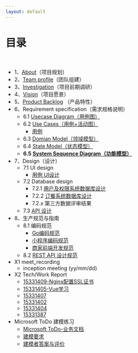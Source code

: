 ```yaml
---
layout: default
---
```


# [](#TOC)目录

&nbsp;&nbsp; 

* 1、[About](./documention/项目策划书.md)（项目规划）
* 2、[Team profile](./documention/团队组建.md)（团队组建）
* 3、[Investigation](./documention/线上自助点餐小程序“快点”业务调研及可行性分析报告.md)（项目前期调研）
* 4、[Vision](./documention/项目策划书.md)（项目愿景）
* 5、[Product Backlog](./documention/产品特性.md) （产品特性）
* 6、Requirement specification（需求规格说明）
    - 6.1 [Usecase Diagram（用例图）](./uml/uml.md#usecasediagram)
    - 6.2 [Use Cases（用例+活动图）](./uml/uml.md#activity)
      - [用例](./uml/uml.md#usecase)
    - 6.3 [Domian Model（领域模型）](./uml/uml.md#domain)
    - 6.4 [State Model（状态模型）](./uml/uml.md#state)
    - **6.5 [System Sequence Diagram（功能模型）](./uml/uml_sequence_exercise/uml_sequence_exercise.md)**
* 7、Design（设计）
    - 7.1 UI design
        - [用例 UI设计](https://modao.cc/app/Y8tEwwdfS6TUp1M6gYnSVCllIQPXPxN)
    - 7.2 Database design
        - 7.2.1 [用户及权限系统数据库设计](./uml/database.md)
        - 7.2.2 [订餐系统数据库设计](./uml/database.md)
        - 7.2.x 第三方数据评审结果
    - 7.3 [API 设计](https://bee2077.docs.apiary.io/#reference/0/foods)
* 8、生产规范与指南
    - 8.1 编码规范
      - [Go编码规范](./code_style/Go编码规范.md)
      - [小程序编码规范](./code_style/快点点餐小程序前端编码规范.md)
      - [商家前端开发规范](./code_style/快点点餐小程序前端编码规范.md)
    - 8.2 [REST API 设计规范](https://bee2077.docs.apiary.io/#reference/0/foods) 
* X1 meet_recording
    - inception meeting (yy/mm/dd)
* X2 Tech/Work Report
    - [15331409-Nginx配置SSL证书](https://isanbel.github.io/2018/04/15/Nginx%E9%85%8D%E7%BD%AESSL%E8%AF%81%E4%B9%A6/)
    - [15331405-Vue学习](https://sasakiyori.github.io/2018/04/12/SAD-hw3.html)
    - [15331407](yinghongZhang.github.io)
    - [15331402](https://blog.csdn.net/qq_34450066)
    - [15331404](cyqiang.top)
    - [15331387](https://blog.csdn.net/qq_35923783)
* Microsoft ToDo 建模练习
  * [Microsoft ToDo-业务文档](./modeling_practice/建模文档.pdf)
  * [建模要求](./modeling_practice/建模要求.md)
  * [建模者答案与评价](./modeling_practice/Readme.md)

